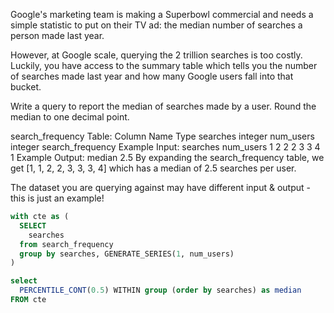 Google's marketing team is making a Superbowl commercial and needs a simple statistic to put on their TV ad: the median number of searches a person made last year.

However, at Google scale, querying the 2 trillion searches is too costly. Luckily, you have access to the summary table which tells you the number of searches made last year and how many Google users fall into that bucket.

Write a query to report the median of searches made by a user. Round the median to one decimal point.

search_frequency Table:
Column Name	Type
searches	integer
num_users	integer
search_frequency Example Input:
searches	num_users
1	2
2	2
3	3
4	1
Example Output:
median
2.5
By expanding the search_frequency table, we get [1, 1, 2, 2, 3, 3, 3, 4] which has a median of 2.5 searches per user.

The dataset you are querying against may have different input & output - this is just an example!


```sql
with cte as (
  SELECT
    searches
  from search_frequency
  group by searches, GENERATE_SERIES(1, num_users)
)

select
  PERCENTILE_CONT(0.5) WITHIN group (order by searches) as median
FROM cte
```